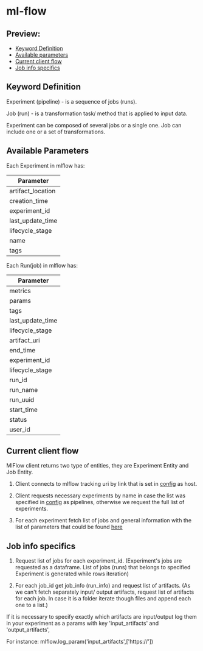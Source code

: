 # ml-flow 

## Preview:
 - [Keyword Definition](#keyword-definition)
 - [Available parameters](#available-parameters)
 - [Current client flow](#current-client-flow)
 - [Job info specifics](#job-info-specifics)

## Keyword Definition
Experiment (pipeline) - is a sequence of jobs (runs).

Job (run) - is a transformation task/ method that is applied to input data.

Experiment can be composed of several jobs or a single one. Job can include one or a set of transformations.

## Available Parameters
Each Experiment in mlflow has:

| Parameter                              |                                                                         
|----------------------------------------|
| artifact_location                      |                                              
| creation_time                          |                                             
| experiment_id                          |                                                   
| last_update_time                       |                                         
| lifecycle_stage                        |                                                  
| name                                   |                                                   
| tags                                   |                                                                                              |                                                |                                                 |

Each Run(job) in mlflow has:

| Parameter                  |                                                                         
|----------------------------|
| metrics                    |                                              
| params                     |                                             
| tags                       |                                                   
| last_update_time           |                                         
| lifecycle_stage            |                                                  
| artifact_uri               |                                                   
| end_time                   |
| experiment_id              | 
| lifecycle_stage            | 
| run_id                     | 
| run_name                   | 
| run_uuid                   | 
| start_time                 | 
| status                     | 
| user_id                    | 


## Current client flow
MlFlow client returns two type of entities, they are Experiment Entity and Job Entity.

1. Client connects to mlflow tracking uri by link that is set in [config](https://github.com/opendatadiscovery/odd-collector/blob/40d218a0ab8d0644884f06b5b55577094577ba48/odd_collector/domain/plugin.py) as host.

2. Client requests necessary experiments by name in case the list was specified in [config](https://github.com/opendatadiscovery/odd-collector/blob/40d218a0ab8d0644884f06b5b55577094577ba48/odd_collector/domain/plugin.py) as pipelines,
otherwise we request the full list of experiments.

3. For each experiment fetch list of jobs and general information with the list of parameters that could be found [here](odd_collector/adapters/mlflow/domain/job.py) 

## Job info specifics

1. Request list of jobs for each experiment_id.
(Experiment's jobs are requested as a dataframe. List of jobs (runs) that belongs to specified Experiment is generated while rows iteration)

2. For each job_id get job_info (run_info) and request list of artifacts. 
(As we can't fetch separately input/ output artifacts, request list of artifacts for each job. 
In case it is a folder iterate though files and append each one to a list.)

If it is necessary to specify exactly which artifacts are input/output log them in your experiment as a params with key 'input_artifacts' and 'output_artifacts',

For instance:  mlflow.log_param('input_artifacts',['https://'])

